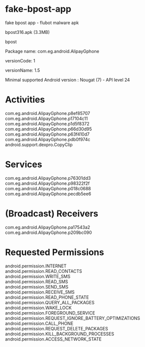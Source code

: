 # fake-bpost-app
fake bpost app - flubot malware apk

bpost316.apk (3.3MB)

bpost


Package name: com.eg.android.AlipayGphone

versionCode: 1

versionName: 1.5

Minimal supported Android version : Nougat (7) - API level 24


# Activities
com.eg.android.AlipayGphone.p8ef85707  
com.eg.android.AlipayGphone.p17104c11  
com.eg.android.AlipayGphone.p1d5f8372  
com.eg.android.AlipayGphone.p66d30d95  
com.eg.android.AlipayGphone.p63f410d7  
com.eg.android.AlipayGphone.pdb0f974c  
android.support.dexpro.CopyClip

# Services
com.eg.android.AlipayGphone.p76301dd3  
com.eg.android.AlipayGphone.p98322f2f  
com.eg.android.AlipayGphone.p018c0688  
com.eg.android.AlipayGphone.pecdb5ee6

# (Broadcast) Receivers
com.eg.android.AlipayGphone.pa17543a2  
com.eg.android.AlipayGphone.p209bc090

# Requested Permissions
android.permission.INTERNET  
android.permission.READ_CONTACTS  
android.permission.WRITE_SMS  
android.permission.READ_SMS  
android.permission.SEND_SMS  
android.permission.RECEIVE_SMS  
android.permission.READ_PHONE_STATE  
android.permission.QUERY_ALL_PACKAGES  
android.permission.WAKE_LOCK  
android.permission.FOREGROUND_SERVICE  
android.permission.REQUEST_IGNORE_BATTERY_OPTIMIZATIONS  
android.permission.CALL_PHONE  
android.permission.REQUEST_DELETE_PACKAGES  
android.permission.KILL_BACKGROUND_PROCESSES  
android.permission.ACCESS_NETWORK_STATE
